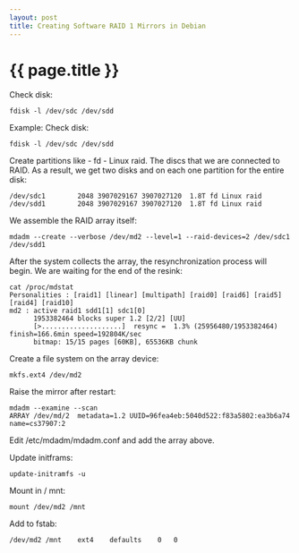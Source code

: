 ```yaml
---
layout: post
title: Creating Software RAID 1 Mirrors in Debian
---
```


{{ page.title }}
================

<link href="css/blackboard.css" rel="stylesheet">

Check disk:
<pre><code>fdisk -l /dev/sdc /dev/sdd
</code></pre>

Example:
Check disk:
<pre><code>fdisk -l /dev/sdc /dev/sdd
</code></pre>


Create partitions like - fd - Linux raid. The discs that we are connected to RAID.
As a result, we get two disks and on each one partition for the entire disk:
<pre><code>/dev/sdc1        2048 3907029167 3907027120  1.8T fd Linux raid
/dev/sdd1        2048 3907029167 3907027120  1.8T fd Linux raid
</code></pre>


We assemble the RAID array itself:
<pre><code>mdadm --create --verbose /dev/md2 --level=1 --raid-devices=2 /dev/sdc1 /dev/sdd1
</code></pre>


After the system collects the array, the resynchronization process will begin.
We are waiting for the end of the resink:
<pre><code>cat /proc/mdstat
Personalities : [raid1] [linear] [multipath] [raid0] [raid6] [raid5] [raid4] [raid10]
md2 : active raid1 sdd1[1] sdc1[0]
      1953382464 blocks super 1.2 [2/2] [UU]
      [>....................]  resync =  1.3% (25956480/1953382464) finish=166.6min speed=192804K/sec
      bitmap: 15/15 pages [60KB], 65536KB chunk
</code></pre>


Create a file system on the array device:
<pre><code>mkfs.ext4 /dev/md2
</code></pre>


Raise the mirror after restart:
<pre><code>mdadm --examine --scan
ARRAY /dev/md/2  metadata=1.2 UUID=96fea4eb:5040d522:f83a5802:ea3b6a74 name=cs37907:2
</code></pre>
Edit /etc/mdadm/mdadm.conf and add the array above.


Update initframs:
<pre><code>update-initramfs -u
</code></pre>


Mount in / mnt:
<pre><code>mount /dev/md2 /mnt
</code></pre>


Add to fstab:
<pre><code>/dev/md2	/mnt	ext4	defaults	0	0
</code></pre>
